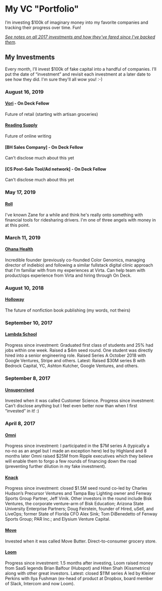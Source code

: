 # My VC "Portfolio"
I’m investing $100k of imaginary money into my favorite companies and tracking their progress over time. Fun!

*[See notes on all 2017 investments and how they've fared since I've backed them](https://medium.com/@julianweisser/reviewing-last-years-investments-4187841f1357).*

## My Investments

Every month, I’ll invest $100k of fake capital into a handful of companies. I’ll put the date of “investment” and revisit each investment at a later date to see how they did. I'm sure they'll all wow you! :-)

### August 16, 2019

#### [Vori](#) - On Deck Fellow
Future of retail (starting with artisan groceries)

#### [Reading Supply](reading.supply)
Future of online writing

#### [BH Sales Company] - On Deck Fellow
Can't disclose much about this yet

#### [CS Post-Sale Tool/Ad network] - On Deck Fellow
Can't disclose much about this yet


### May 17, 2019

#### [Roll](http://ridewithroll.com)
I've known Zane for a while and think he's really onto something with financial tools for ridesharing drivers. I'm one of three angels with money in at this point.

### March 11, 2019

#### [Ohana Health](https://www.ohanaclinical.com)
Incredible founder (previously co-founded Color Genomics, managing director of indiebio) and following a similar fullstack digital clinic approach that I'm familiar with from my experiences at Virta. Can help team with product/ops experience from Virta and hiring through On Deck.

### August 10, 2018

#### [Holloway](https://www.holloway.com/)
The future of nonfiction book publishing (my words, not theirs)

### September 10, 2017

#### [Lambda School](https://lambdaschool.com/)
Progress since investment: Graduated first class of students and 25% had jobs within one week. Raised a $4m seed round. One student was directly hired into a senior engineering role. Raised Series A October 2018 with Google Ventures, Stripe and others. Latest: Raised $30M series B with Bedrock Capital, YC, Ashton Kutcher, Google Ventures, and others.

### September 8, 2017

#### [Unsupervised](https://Unsupervised.com)
Invested when it was called Customer Science. Progress since investment: Can’t disclose anything but I feel even better now than when I first “invested” in it! :)

### April 8, 2017

#### [Omni](https://www.beomni.com/)
Progress since investment: I participated in the $7M series A (typically a no-no as an angel but I made an exception here) led by Highland and 8 months later Omni raised $25M from Ripple executives which they believe will enable them to forgo a few rounds of financing down the road (preventing further dilution in my fake investment).

#### [Knack](https://www.joinknack.com/)
Progress since investment: closed $1.5M seed round co-led by Charles Hudson’s Precursor Ventures and Tampa Bay Lighting owner and Fenway Sports Group Partner, Jeff Vinik. Other investors in the round include Bisk Ventures, the corporate venture-arm of Bisk Education; Arizona State University Enterprise Partners; Doug Feirstein, founder of Hired, uSell, and LiveOps; former State of Florida CFO Alex Sink; Tom DiBenedetto of Fenway Sports Group; PAR Inc.; and Elysium Venture Capital.

#### [Move](https://www.movebutter.com/)
Invested when it was called Move Butter. Direct-to-consumer grocery store.

#### [Loom](https://www.useloom.com/)
Progress since investment: 1.5 months after investing, Loom raised money from SaaS legends Brian Balfour (Hubspot) and Hiten Shah (Kissmetrics) along with other great investors. Latest: closed $11M series A led by Kleiner Perkins with Ilya Fushman (ex-head of product at Dropbox, board member of Slack, Intercom and now Loom).
